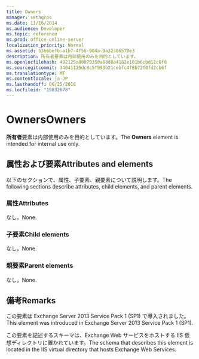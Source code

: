 ```yaml
---
title: Owners
manager: sethgros
ms.date: 11/16/2014
ms.audience: Developer
ms.topic: reference
ms.prod: office-online-server
localization_priority: Normal
ms.assetid: 53b6befb-a1b7-4f56-904a-9a32306570e3
description: 所有者要素は内部使用のみを目的としています。
ms.openlocfilehash: 492125a80079350a88d8a4182e101b6cbd12c8f6
ms.sourcegitcommit: 34041125dc8c5f993b21cebfc4f8b72f0fd2cb6f
ms.translationtype: MT
ms.contentlocale: ja-JP
ms.lasthandoff: 06/25/2018
ms.locfileid: "19832678"
---
```

# <a name="owners"></a><span data-ttu-id="27437-103">Owners</span><span class="sxs-lookup"><span data-stu-id="27437-103">Owners</span></span>

<span data-ttu-id="27437-104">**所有者**要素は内部使用のみを目的としています。</span><span class="sxs-lookup"><span data-stu-id="27437-104">The **Owners** element is intended for internal use only.</span></span> 

## <a name="attributes-and-elements"></a><span data-ttu-id="27437-105">属性および要素</span><span class="sxs-lookup"><span data-stu-id="27437-105">Attributes and elements</span></span>

<span data-ttu-id="27437-106">以下のセクションで、属性、子要素、親要素について説明します。</span><span class="sxs-lookup"><span data-stu-id="27437-106">The following sections describe attributes, child elements, and parent elements.</span></span>
  
### <a name="attributes"></a><span data-ttu-id="27437-107">属性</span><span class="sxs-lookup"><span data-stu-id="27437-107">Attributes</span></span>

<span data-ttu-id="27437-108">なし。</span><span class="sxs-lookup"><span data-stu-id="27437-108">None.</span></span>
  
### <a name="child-elements"></a><span data-ttu-id="27437-109">子要素</span><span class="sxs-lookup"><span data-stu-id="27437-109">Child elements</span></span>

<span data-ttu-id="27437-110">なし。</span><span class="sxs-lookup"><span data-stu-id="27437-110">None.</span></span>
  
### <a name="parent-elements"></a><span data-ttu-id="27437-111">親要素</span><span class="sxs-lookup"><span data-stu-id="27437-111">Parent elements</span></span>

<span data-ttu-id="27437-112">なし。</span><span class="sxs-lookup"><span data-stu-id="27437-112">None.</span></span>
  
## <a name="remarks"></a><span data-ttu-id="27437-113">備考</span><span class="sxs-lookup"><span data-stu-id="27437-113">Remarks</span></span>

<span data-ttu-id="27437-114">この要素は Exchange Server 2013 Service Pack 1 (SP1) で導入されました。</span><span class="sxs-lookup"><span data-stu-id="27437-114">This element was introduced in Exchange Server 2013 Service Pack 1 (SP1).</span></span>
  
<span data-ttu-id="27437-115">この要素を記述するスキーマは、Exchange Web サービスをホストする IIS 仮想ディレクトリに置かれています。</span><span class="sxs-lookup"><span data-stu-id="27437-115">The schema that describes this element is located in the IIS virtual directory that hosts Exchange Web Services.</span></span>
  

